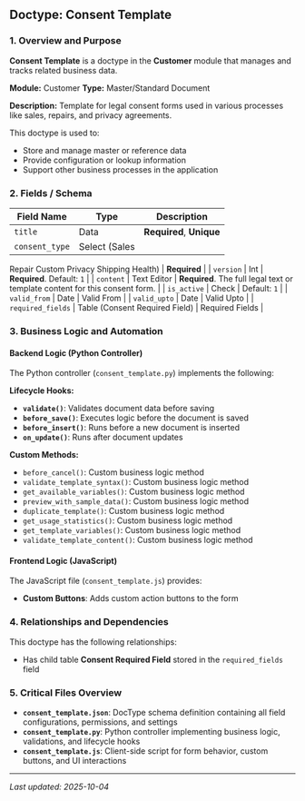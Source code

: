 ## Doctype: Consent Template

### 1. Overview and Purpose

**Consent Template** is a doctype in the **Customer** module that manages and tracks related business data.

**Module:** Customer
**Type:** Master/Standard Document

**Description:** Template for legal consent forms used in various processes like sales, repairs, and privacy agreements.

This doctype is used to:
- Store and manage master or reference data
- Provide configuration or lookup information
- Support other business processes in the application

### 2. Fields / Schema

| Field Name | Type | Description |
|------------|------|-------------|
| `title` | Data | **Required**, **Unique** |
| `consent_type` | Select (Sales
Repair
Custom
Privacy
Shipping
Health) | **Required** |
| `version` | Int | **Required**. Default: `1` |
| `content` | Text Editor | **Required**. The full legal text or template content for this consent form. |
| `is_active` | Check | Default: `1` |
| `valid_from` | Date | Valid From |
| `valid_upto` | Date | Valid Upto |
| `required_fields` | Table (Consent Required Field) | Required Fields |

### 3. Business Logic and Automation

#### Backend Logic (Python Controller)

The Python controller (`consent_template.py`) implements the following:

**Lifecycle Hooks:**
- **`validate()`**: Validates document data before saving
- **`before_save()`**: Executes logic before the document is saved
- **`before_insert()`**: Runs before a new document is inserted
- **`on_update()`**: Runs after document updates

**Custom Methods:**
- `before_cancel()`: Custom business logic method
- `validate_template_syntax()`: Custom business logic method
- `get_available_variables()`: Custom business logic method
- `preview_with_sample_data()`: Custom business logic method
- `duplicate_template()`: Custom business logic method
- `get_usage_statistics()`: Custom business logic method
- `get_template_variables()`: Custom business logic method
- `validate_template_content()`: Custom business logic method

#### Frontend Logic (JavaScript)

The JavaScript file (`consent_template.js`) provides:

- **Custom Buttons**: Adds custom action buttons to the form

### 4. Relationships and Dependencies

This doctype has the following relationships:

- Has child table **Consent Required Field** stored in the `required_fields` field

### 5. Critical Files Overview

- **`consent_template.json`**: DocType schema definition containing all field configurations, permissions, and settings
- **`consent_template.py`**: Python controller implementing business logic, validations, and lifecycle hooks
- **`consent_template.js`**: Client-side script for form behavior, custom buttons, and UI interactions

---

*Last updated: 2025-10-04*
